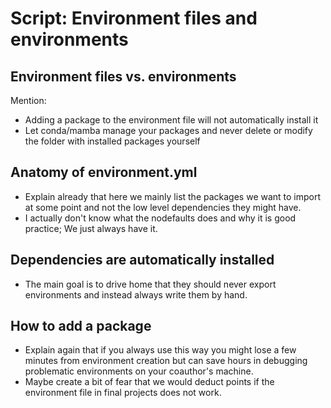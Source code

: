# Script: Environment files and environments

## Environment files vs. environments

Mention:

- Adding a package to the environment file will not automatically install it
- Let conda/mamba manage your packages and never delete or modify the folder with
  installed packages yourself

## Anatomy of environment.yml

- Explain already that here we mainly list the packages we want to import at some point
  and not the low level dependencies they might have.
- I actually don't know what the nodefaults does and why it is good practice; We just
  always have it.

## Dependencies are automatically installed

- The main goal is to drive home that they should never export environments and instead
  always write them by hand.

## How to add a package

- Explain again that if you always use this way you might lose a few minutes from
  environment creation but can save hours in debugging problematic environments on your
  coauthor's machine.
- Maybe create a bit of fear that we would deduct points if the environment file in
  final projects does not work.
